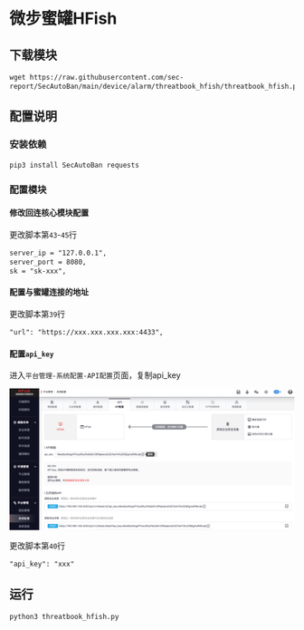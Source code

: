 # 微步蜜罐HFish

## 下载模块

```
wget https://raw.githubusercontent.com/sec-report/SecAutoBan/main/device/alarm/threatbook_hfish/threatbook_hfish.py
```

## 配置说明

### 安装依赖

```
pip3 install SecAutoBan requests
```

### 配置模块

#### 修改回连核心模块配置

更改脚本第`43`-`45`行

```
server_ip = "127.0.0.1",
server_port = 8080,
sk = "sk-xxx",
```

#### 配置与蜜罐连接的地址

更改脚本第`39`行

```
"url": "https://xxx.xxx.xxx.xxx:4433",
```

#### 配置`api_key`

进入`平台管理-系统配置-API配置`页面，复制api_key

![](./img/1.jpg)

更改脚本第`40`行

```
"api_key": "xxx"
```

## 运行

```shell
python3 threatbook_hfish.py
```